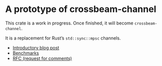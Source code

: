 # A prototype of crossbeam-channel

This crate is a work in progress. Once finished, it will become `crossbeam-channel`.

It is a replacement for Rust’s `std::sync::mpsc` channels.

* [Introductory blog post](https://stjepang.github.io/2017/08/13/designing-a-channel.html)
* [Benchmarks](https://github.com/stjepang/channel/tree/master/benchmarks)
* [RFC (request for comments)](https://github.com/crossbeam-rs/rfcs/pull/22)
